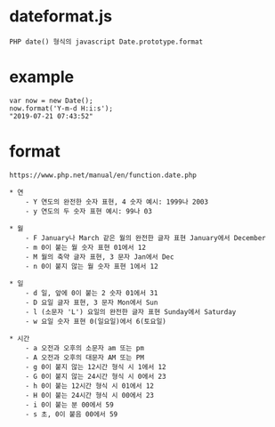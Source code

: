 # dateformat.js
	PHP date() 형식의 javascript Date.prototype.format

# example
	var now = new Date();
	now.format('Y-m-d H:i:s');
	"2019-07-21 07:43:52"

# format
	https://www.php.net/manual/en/function.date.php

	* 연
		- Y 연도의 완전한 숫자 표현, 4 숫자 예시: 1999나 2003 
		- y 연도의 두 숫자 표현 예시: 99나 03 

	* 월
		- F January나 March 같은 월의 완전한 글자 표현 January에서 December 
		- m 0이 붙는 월 숫자 표현 01에서 12 
		- M 월의 축약 글자 표현, 3 문자 Jan에서 Dec 
		- n 0이 붙지 않는 월 숫자 표현 1에서 12 

	* 일
		- d 일, 앞에 0이 붙는 2 숫자 01에서 31 
		- D 요일 글자 표현, 3 문자 Mon에서 Sun 
		- l (소문자 'L') 요일의 완전한 글자 표현 Sunday에서 Saturday 
		- w 요일 숫자 표현 0(일요일)에서 6(토요일) 

	* 시간
		- a 오전과 오후의 소문자 am 또는 pm 
		- A 오전과 오후의 대문자 AM 또는 PM 
		- g 0이 붙지 않는 12시간 형식 시 1에서 12 
		- G 0이 붙지 않는 24시간 형식 시 0에서 23 
		- h 0이 붙는 12시간 형식 시 01에서 12 
		- H 0이 붙는 24시간 형식 시 00에서 23 
		- i 0이 붙는 분 00에서 59 
		- s 초, 0이 붙음 00에서 59 
